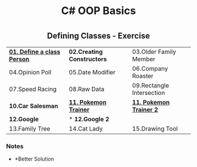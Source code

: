 <h1 align="center"> C# OOP Basics <h1>

<h2 align="center"> Defining Classes - Exercise </h2>

| | | | 
| -- | -- | -- |
|**[01. Define a class Person](https://github.com/emilia98/SoftUni-CSHARP-Fundamentals/tree/master/C%23%20OOP%20Basics/02.Defining%20Classes%20-%20Exercises/DefiningClasses-Exe/01.DefinePersonClass "Define a class Person")** | **02.Creating Constructors**|03.Older Family Member|
|04.Opinion Poll|05.Date Modifier|06.Company Roaster|
|07.Speed Racing|08.Raw Data|09.Rectangle Intersection|
|**10.Car Salesman**|**[11. Pokemon Trainer](https://github.com/emilia98/SoftUni-CSHARP-Fundamentals/tree/master/C%23%20OOP%20Basics/02.Defining%20Classes%20-%20Exercises/DefiningClasses-Exe/11.PokemonTrainer "Pokemon Trainer")**|**[11. Pokemon Trainer 2](https://github.com/emilia98/SoftUni-CSHARP-Fundamentals/tree/master/C%23%20OOP%20Basics/02.Defining%20Classes%20-%20Exercises/DefiningClasses-Exe/11.PokemonTrainer_2 "Pokemon Trainer 2")**||
**12.Google**| * **12.Google 2**|
|13.Family Tree|14.Cat Lady|15.Drawing Tool|


### Notes
- *Better Solution